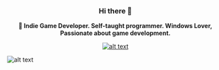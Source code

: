 <div align="center">
  
### Hi there 👋

**🔭 Indie Game Developer. Self-taught programmer. Windows Lover, Passionate about game development.**

<a href="chrome://dino/">
  
![alt text][logo1]

 </a>

</div>

![alt text][logo]

[logo]: https://i.imgur.com/8jcqnY2.png "bluevariant"
[logo1]: https://raw.githubusercontent.com/wayou/t-rex-runner/gh-pages/assets/screenshot.gif "bluevariant"
